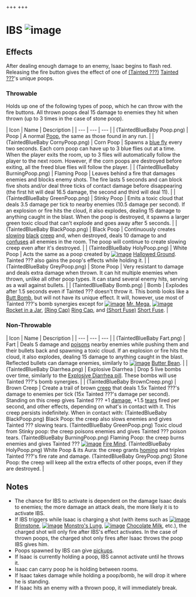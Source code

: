 +++
+++

 # IBS ![image](/image/IBS.png) 


Effects
---------


After dealing enough damage to an enemy, Isaac begins to flash red. Releasing the fire button gives the effect of one of  [(Tainted ???)](/wiki/Tainted_%3F%3F%3F "Tainted ???") [Tainted ???](/wiki/Tainted_%3F%3F%3F "Tainted ???")'s unique poops.



### Throwable


Holds up one of the following types of poop, which he can throw with the fire buttons. All thrown poops deal 15 damage to enemies they hit when thrown (up to 3 times in the case of stone poop).





| Icon
 | Name
 | Description
 |
| --- | --- | --- |
| (TaintedBlueBaby Poop.png)
 | Poop
 | A normal [Poop](/wiki/Poops "Poops"), the same as those found in any run.
 |
| (TaintedBlueBaby CornyPoop.png)
 | Corn Poop
 | Spawns a [blue fly](/wiki/Familiar#Blue_Flies "Familiar") every two seconds. Each corn poop can have up to 3 blue flies out at a time.
When the player exits the room, up to 3 flies will automatically follow the player to the next room. However, if the corn poops are destroyed before exiting, all the freed blue flies will follow the player.
 |
| (TaintedBlueBaby BurningPoop.png)
 | Flaming Poop
 | Leaves behind a fire that damages enemies and blocks enemy shots. The fire lasts 5 seconds and can block five shots and/or deal three ticks of contact damage before disappearing (the first hit will deal 16.5 damage, the second and third will deal 11).
 |
| (TaintedBlueBaby GreenPoop.png)
 | Stinky Poop
 | Emits a toxic cloud that deals 3.5 damage per tick to nearby enemies (10.5 damage per second). If an explosion or fire hits the cloud, it also explodes, dealing 15 damage to anything caught in the blast. When the poop is destroyed, it spawns a larger green toxic cloud that can't explode and goes away after 5 seconds.
 |
| (TaintedBlueBaby BlackPoop.png)
 | Black Poop
 | Continuously creates [slowing](/wiki/Status_Effects#Slow "Status Effects") [black](/wiki/Creep#Black_Creep "Creep") [creep](/wiki/Creep "Creep") and, when destroyed, deals 10 damage to and [confuses](/wiki/Status_Effects#Confusion "Status Effects") all enemies in the room. The poop will continue to create slowing creep even after it's destroyed.
 |
| (TaintedBlueBaby HolyPoop.png)
 | White Poop
 | Acts the same as a poop created by [![image](/image/Hallowed_Ground.png)](/wiki/Hallowed_Ground "Hallowed Ground") [Hallowed Ground](/wiki/Hallowed_Ground "Hallowed Ground"). Tainted ??? also gains the poop's effects while holding it.
 |
| (TaintedBlueBaby GreyPoop.png)
 | Stone Poop
 | Very resistant to damage and deals extra damage when thrown. It can hit multiple enemies when thrown, unlike all other poop types. It can stand several enemy hits, serving as a wall against bullets.
 |
| (TaintedBlueBaby Bomb.png)
 | Bomb
 | Explodes after 1.5 seconds even if Tainted ??? doesn't throw it. This bomb looks like a [Butt Bomb](/wiki/Butt_Bombs "Butt Bombs"), but will not have its unique effect. It will, however, use most of Tainted ???'s bomb synergies except for [![image](/image/Mr._Mega.png)](/wiki/Mr._Mega "Mr. Mega") [Mr. Mega](/wiki/Mr._Mega "Mr. Mega"), [![image](/image/Rocket_in_a_Jar.png)](/wiki/Rocket_in_a_Jar "Rocket in a Jar") [Rocket in a Jar](/wiki/Rocket_in_a_Jar "Rocket in a Jar"), [(Ring Cap)](/wiki/Ring_Cap "Ring Cap") [Ring Cap](/wiki/Ring_Cap "Ring Cap"), and [(Short Fuse)](/wiki/Short_Fuse "Short Fuse") [Short Fuse](/wiki/Short_Fuse "Short Fuse").
 |


### Non-Throwable




| Icon
 | Name
 | Description
 |
| --- | --- | --- |
| (TaintedBlueBaby Fart.png)
 | Fart
 | Deals 5 damage and [poisons](/wiki/Status_Effects#Poison "Status Effects") nearby enemies while pushing them and their bullets back and spawning a toxic cloud. If an explosion or fire hits the cloud, it also explodes, dealing 15 damage to anything caught in the blast. Reflected bullets can damage enemies, similarly to [![image](/image/Butter_Bean.png)](/wiki/Butter_Bean "Butter Bean") [Butter Bean](/wiki/Butter_Bean "Butter Bean").
 |
| (TaintedBlueBaby Diarrhea.png)
 | Explosive Diarrhea
 | Drop 5 live bombs over time, similarly to the [Explosive Diarrhea pill](/wiki/Pills "Pills"). These bombs will use Tainted ???'s bomb synergies.
 |
| (TaintedBlueBaby BrownCreep.png)
 | Brown Creep
 | Create a trail of brown [creep](/wiki/Creep "Creep") that deals 1.5x Tainted ???'s damage to enemies per tick (15x Tainted ???'s damage per second). Standing on this creep gives Tainted ??? +1 [damage](/wiki/Damage "Damage"), +1.5 [tears](/wiki/Tears "Tears") fired per second, and other effects, depending on what's in contact with it. This creep persists indefinitely. When in contact with:
(TaintedBlueBaby BlackPoop.png) Black Poop: the creep also slows enemies and gives Tainted ??? slowing tears.
(TaintedBlueBaby GreenPoop.png) Toxic cloud from Stinky poop: the creep poisons enemies and gives Tainted ??? poison tears.
(TaintedBlueBaby BurningPoop.png) Flaming Poop: the creep burns enemies and gives Tainted ??? [![image](/image/Fire_Mind.png)](/wiki/Fire_Mind "Fire Mind") [Fire Mind](/wiki/Fire_Mind "Fire Mind").
(TaintedBlueBaby HolyPoop.png) White Poop & its Aura: the creep grants [homing](/wiki/Tear_Effects#Homing "Tear Effects") and triples Tainted ???'s fire rate and damage.
(TaintedBlueBaby GreyPoop.png) Stone Poop: the creep will keep all the extra effects of other poops, even if they are destroyed.
 |


Notes
-------


* The chance for IBS to activate is dependent on the damage Isaac deals to enemies; the more damage an attack deals, the more likely it is to activate IBS.
* If IBS triggers while Isaac is charging a shot (with items such as [![image](/image/Brimstone.png)](/wiki/Brimstone "Brimstone") [Brimstone](/wiki/Brimstone "Brimstone"), [![image](/image/Monstro%27s_Lung.png)](/wiki/Monstro%27s_Lung "Monstro's Lung") [Monstro's Lung](/wiki/Monstro%27s_Lung "Monstro's Lung"), [![image](/image/Chocolate_Milk.png)](/wiki/Chocolate_Milk "Chocolate Milk") [Chocolate Milk](/wiki/Chocolate_Milk "Chocolate Milk"), etc.), the charged shot will only fire after IBS's effect activates. In the case of thrown poops, the charged shot only fires after Isaac throws the poop IBS gives him.
* Poops spawned by IBS can give [pickups](/wiki/Pickups "Pickups").
* If Isaac is currently holding a poop, IBS cannot activate until he throws it.
* Isaac can carry poop he is holding between rooms.
* If Isaac takes damage while holding a poop/bomb, he will drop it where he is standing.
* If Isaac hits an enemy with a thrown poop, it will immediately break.


